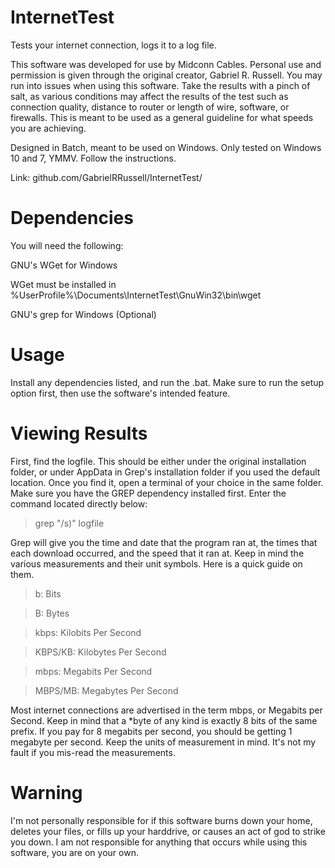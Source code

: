 # InternetTest
Tests your internet connection, logs it to a log file.

This software was developed for use by Midconn Cables. Personal use and permission is given through the original creator, Gabriel R. Russell. You may run into issues when using this software. Take the results with a pinch of salt, as various conditions may affect the results of the test such as connection quality, distance to router or length of wire, software, or firewalls. This is meant to be used as a general guideline for what speeds you are achieving. 

Designed in Batch, meant to be used on Windows. Only tested on Windows 10 and 7, YMMV. Follow the instructions.

Link: github.com/GabrielRRussell/InternetTest/

# Dependencies
You will need the following:

GNU's WGet for Windows

WGet must be installed in %UserProfile%\Documents\InternetTest\GnuWin32\bin\wget

GNU's grep for Windows (Optional)

# Usage
Install any dependencies listed, and run the .bat. Make sure to run the setup option first, then use the software's intended feature.

# Viewing Results
First, find the logfile. This should be either under the original installation folder, or under AppData in Grep's installation folder if you used the default location. Once you find it, open a terminal of your choice in the same folder. Make sure you have the GREP dependency installed first. Enter the command located directly below:

> grep "/s)" logfile 

Grep will give you the time and date that the program ran at, the times that each download occurred, and the speed that it ran at. Keep in mind the various measurements and their unit symbols. Here is a quick guide on them.

> b: Bits

> B: Bytes

> kbps: Kilobits Per Second

> KBPS/KB: Kilobytes Per Second

> mbps: Megabits Per Second

> MBPS/MB: Megabytes Per Second

Most internet connections are advertised in the term mbps, or Megabits per Second. Keep in mind that a \*byte of any kind is exactly 8 bits of the same prefix. If you pay for 8 megabits per second, you should be getting 1 megabyte per second. Keep the units of measurement in mind. It's not my fault if you mis-read the measurements.
# Warning
I'm not personally responsible for if this software burns down your home, deletes your files, or fills up your harddrive, or causes an act of god to strike you down. I am not responsible for anything that occurs while using this software, you are on your own.
